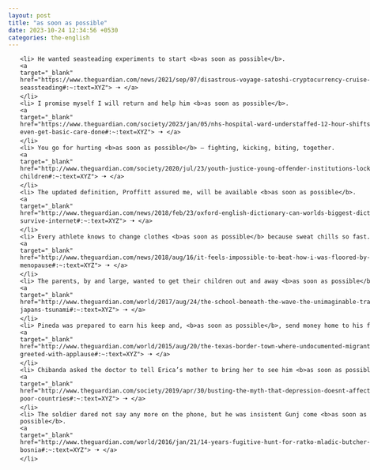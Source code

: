 ```yaml
---
layout: post
title: "as soon as possible"
date: 2023-10-24 12:34:56 +0530
categories: the-english
---
```

<style>
    ol {
        width: 800px;
        margin: 0 auto;
    }
ol li {
    font-size: 18px;
    line-height: 1.5;
    padding-bottom: 8px;
}
</style>
<ol>

    <li> He wanted seasteading experiments to start <b>as soon as possible</b>.
    <a 
    target="_blank" 
    href="https://www.theguardian.com/news/2021/sep/07/disastrous-voyage-satoshi-cryptocurrency-cruise-ship-seassteading#:~:text=XYZ"> 🠢 </a>
    </li>
    <li> I promise myself I will return and help him <b>as soon as possible</b>.
    <a 
    target="_blank" 
    href="https://www.theguardian.com/society/2023/jan/05/nhs-hospital-ward-understaffed-12-hour-shifts-we-cant-even-get-basic-care-done#:~:text=XYZ"> 🠢 </a>
    </li>
    <li> You go for hurting <b>as soon as possible</b> – fighting, kicking, biting, together.
    <a 
    target="_blank" 
    href="http://www.theguardian.com/society/2020/jul/23/youth-justice-young-offender-institutions-locking-up-children#:~:text=XYZ"> 🠢 </a>
    </li>
    <li> The updated definition, Proffitt assured me, will be available <b>as soon as possible</b>.
    <a 
    target="_blank" 
    href="http://www.theguardian.com/news/2018/feb/23/oxford-english-dictionary-can-worlds-biggest-dictionary-survive-internet#:~:text=XYZ"> 🠢 </a>
    </li>
    <li> Every athlete knows to change clothes <b>as soon as possible</b> because sweat chills so fast.
    <a 
    target="_blank" 
    href="http://www.theguardian.com/news/2018/aug/16/it-feels-impossible-to-beat-how-i-was-floored-by-menopause#:~:text=XYZ"> 🠢 </a>
    </li>
    <li> The parents, by and large, wanted to get their children out and away <b>as soon as possible</b>.
    <a 
    target="_blank" 
    href="http://www.theguardian.com/world/2017/aug/24/the-school-beneath-the-wave-the-unimaginable-tragedy-of-japans-tsunami#:~:text=XYZ"> 🠢 </a>
    </li>
    <li> Pineda was prepared to earn his keep and, <b>as soon as possible</b>, send money home to his family.
    <a 
    target="_blank" 
    href="http://www.theguardian.com/world/2015/aug/20/the-texas-border-town-where-undocumented-migrants-are-greeted-with-applause#:~:text=XYZ"> 🠢 </a>
    </li>
    <li> Chibanda asked the doctor to tell Erica’s mother to bring her to see him <b>as soon as possible</b>.
    <a 
    target="_blank" 
    href="http://www.theguardian.com/society/2019/apr/30/busting-the-myth-that-depression-doesnt-affect-people-in-poor-countries#:~:text=XYZ"> 🠢 </a>
    </li>
    <li> The soldier dared not say any more on the phone, but he was insistent Gunj come <b>as soon as possible</b>.
    <a 
    target="_blank" 
    href="http://www.theguardian.com/world/2016/jan/21/14-years-fugitive-hunt-for-ratko-mladic-butcher-of-bosnia#:~:text=XYZ"> 🠢 </a>
    </li>